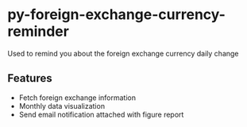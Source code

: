 # py-foreign-exchange-currency-reminder

Used to remind you about the foreign exchange currency daily change

## Features

- Fetch foreign exchange information
- Monthly data visualization
- Send email notification attached with figure report